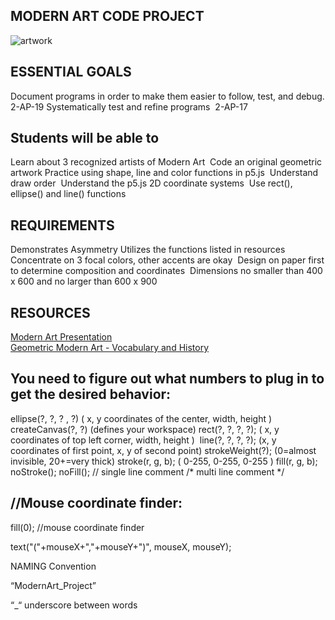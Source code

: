 MODERN ART CODE PROJECT
------
![artwork](https://github.com/user-attachments/assets/modernArtSample.png)

ESSENTIAL GOALS
---------
Document programs in order to make them easier to follow, test, and debug. 2-AP-19
Systematically test and refine programs  2-AP-17

Students will be able to 
-----
Learn about 3 recognized artists of Modern Art 
Code an original geometric artwork
Practice using shape, line and color functions in p5.js 
Understand draw order 
Understand the p5.js 2D coordinate systems 
Use rect(), ellipse() and line() functions


REQUIREMENTS 
-------
Demonstrates Asymmetry
Utilizes the functions listed in resources
Concentrate on 3 focal colors, other accents are okay 
Design on paper first to determine composition and coordinates 
Dimensions no smaller than 400 x 600 and no larger than 600 x 900



RESOURCES 
-------
[Modern Art Presentation](https://docs.google.com/presentation/d/1iPbKMzow4sgfISpP158Ocw5t1ecvk7Wzw5ygIjQJ-Ck/edit?usp=sharing)<br/>
[Geometric Modern Art - Vocabulary and History](https://docs.google.com/document/d/1ksHgV1OJhqAfJT53bLIKOpbCEIb_lZSb/edit?usp=sharing&ouid=104288746284471816765&rtpof=true&sd=true)<br/>




You need to figure out what numbers to plug in to get the desired behavior: 
------
ellipse(?, ?, ? , ?) ( x, y coordinates of the center, width, height )
createCanvas(?, ?) (defines your workspace)
rect(?, ?, ?, ?); ( x, y coordinates of top left corner, width, height ) 
line(?, ?, ?, ?); (x, y coordinates of first point, x, y of second point)
strokeWeight(?); (0=almost invisible, 20+=very thick)
stroke(r, g, b); ( 0-255, 0-255, 0-255 )
fill(r, g, b); 
noStroke();
noFill();
// single line comment
/* multi line comment */ 




//Mouse coordinate finder: 
-----
fill(0); //mouse coordinate finder

text("("+mouseX+","+mouseY+")", mouseX, mouseY);





NAMING Convention

“ModernArt_Project”

“_“ underscore between words
